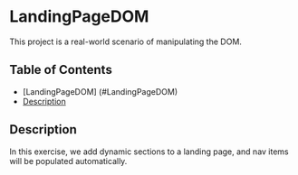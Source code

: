 # LandingPageDOM
This project is a real-world scenario of manipulating the DOM.

## Table of Contents

* [LandingPageDOM] (#LandingPageDOM)
* [Description](#Description)

## Description

In this exercise, we add dynamic sections to a landing page, and nav items will be populated automatically.

